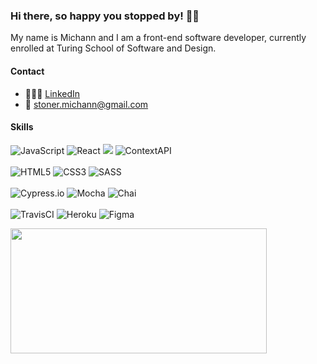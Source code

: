 ### Hi there, so happy you stopped by! 👋🏼

My name is Michann and I am a front-end software developer, currently enrolled at Turing School of Software and Design.

#### Contact 
- 👩🏻‍💻 [LinkedIn](https://www.linkedin.com/in/michann-stoner/)
- 💌 <stoner.michann@gmail.com> 

#### Skills 
<p>
  <img alt="JavaScript" src="https://img.shields.io/badge/javascript%20-%23323330.svg?&style=for-the-badge&logo=javascript&logoColor=%23F7DF1E"/>
  <img alt="React" src="https://img.shields.io/badge/react%20-%2320232a.svg?&style=for-the-badge&logo=react&logoColor=%2361DAFB"/>
  <img src="https://img.shields.io/badge/React_Router-CA4245?style=for-the-badge&logo=react-router&logoColor=white"/>
  <img alt="ContextAPI" src="https://img.shields.io/badge/-Context_API-211f20?logo=react&logoColor=61DAFB&style=for-the-badge"/><br></br>
  <img alt="HTML5" src="https://img.shields.io/badge/html5%20-%23E34F26.svg?&style=for-the-badge&logo=html5&logoColor=white"/>
  <img alt="CSS3" src="https://img.shields.io/badge/css3%20-%231572B6.svg?&style=for-the-badge&logo=css3&logoColor=white"/>
  <img alt="SASS" src="https://img.shields.io/badge/SASS%20-hotpink.svg?&style=for-the-badge&logo=SASS&logoColor=white"/><br></br>
  <img alt="Cypress.io" src="https://camo.githubusercontent.com/bd9c528263673db09f67bcf3445ba8e5512cfb6829e966a31ef7a378933b231a/68747470733a2f2f696d672e736869656c64732e696f2f62616467652f2d437970726573732e696f2d626c61636b3f7374796c653d666f722d7468652d6261646765266c6f676f3d637970726573732e696f266c6f676f436f6c6f723d7768697465"/>
  <img alt="Mocha" src="https://img.shields.io/badge/-mocha-8D6748?logo=mocha&logoColor=white&style=for-the-badge"/>
  <img alt="Chai" src="https://img.shields.io/badge/-chai-F7EFDF?logo=chai&logoColor=A30701&style=for-the-badge"/><br></br>
  <img alt="TravisCI" src="https://img.shields.io/badge/-Travis_CI-D9D192?logo=travis-ci&logoColor=C63148&style=for-the-badge"/>
  <img alt="Heroku" src="https://img.shields.io/badge/-heroku-431198?logo=heroku&logoColor=white&style=for-the-badge"/>
  <img alt="Figma" src="https://img.shields.io/badge/Figma-F24E1E?style=for-the-badge&logo=figma&logoColor=white"/>
</p>


<p> 
  <img width="410"  height="200" src="https://github-readme-stats.vercel.app/api?username=michannstoner&theme=nightowl&show_icons=true"/>
</p>
